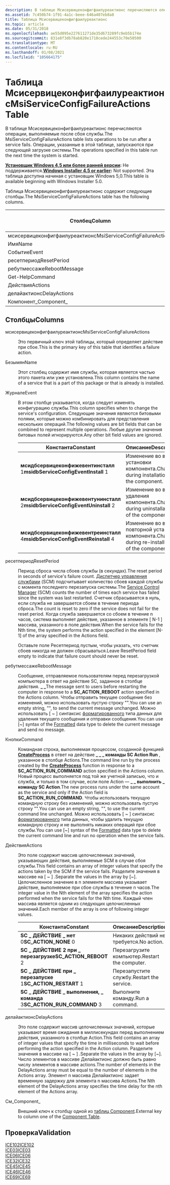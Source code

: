 ```yaml
---
description: В таблице Мсисервицеконфигфаилуреактионс перечисляются операции, выполняемые после сбоя службы. Операции, указанные в этой таблице, запускаются при следующей загрузке системы.
ms.assetid: 7c450b74-1f91-4a1c-beee-646a407eb8a8
title: Таблица Мсисервицеконфигфаилуреактионс
ms.topic: article
ms.date: 05/31/2018
ms.openlocfilehash: ae55d095e227611271de35d673289fc9eb5b174e
ms.sourcegitcommit: 831e8f3db78ab820e1710cede244553c70e50500
ms.translationtype: MT
ms.contentlocale: ru-RU
ms.lasthandoff: 01/08/2021
ms.locfileid: "105664175"
---
```

# <a name="msiserviceconfigfailureactions-table"></a><span data-ttu-id="f1d00-104">Таблица Мсисервицеконфигфаилуреактионс</span><span class="sxs-lookup"><span data-stu-id="f1d00-104">MsiServiceConfigFailureActions Table</span></span>

<span data-ttu-id="f1d00-105">В таблице Мсисервицеконфигфаилуреактионс перечисляются операции, выполняемые после сбоя службы.</span><span class="sxs-lookup"><span data-stu-id="f1d00-105">The MsiServiceConfigFailureActions table lists operations to be run after a service fails.</span></span> <span data-ttu-id="f1d00-106">Операции, указанные в этой таблице, запускаются при следующей загрузке системы.</span><span class="sxs-lookup"><span data-stu-id="f1d00-106">The operations specified in this table run the next time the system is started.</span></span>

<span data-ttu-id="f1d00-107">**[Установщик Windows 4,5 или более ранней версии](not-supported-in-windows-installer-4-5.md):** Не поддерживается.</span><span class="sxs-lookup"><span data-stu-id="f1d00-107">**[Windows Installer 4.5 or earlier](not-supported-in-windows-installer-4-5.md):** Not supported.</span></span> <span data-ttu-id="f1d00-108">Эта таблица доступна начиная с установщик Windows 5,0.</span><span class="sxs-lookup"><span data-stu-id="f1d00-108">This table is available beginning with Windows Installer 5.0.</span></span>

<span data-ttu-id="f1d00-109">Таблица Мсисервицеконфигфаилуреактионс содержит следующие столбцы.</span><span class="sxs-lookup"><span data-stu-id="f1d00-109">The MsiServiceConfigFailureActions table has the following columns.</span></span>



| <span data-ttu-id="f1d00-110">Столбец</span><span class="sxs-lookup"><span data-stu-id="f1d00-110">Column</span></span>                         | <span data-ttu-id="f1d00-111">Type</span><span class="sxs-lookup"><span data-stu-id="f1d00-111">Type</span></span>                         | <span data-ttu-id="f1d00-112">Ключ</span><span class="sxs-lookup"><span data-stu-id="f1d00-112">Key</span></span> | <span data-ttu-id="f1d00-113">Допускает значения NULL</span><span class="sxs-lookup"><span data-stu-id="f1d00-113">Nullable</span></span> |
|--------------------------------|------------------------------|-----|----------|
| <span data-ttu-id="f1d00-114">мсисервицеконфигфаилуреактионс</span><span class="sxs-lookup"><span data-stu-id="f1d00-114">MsiServiceConfigFailureActions</span></span> | [<span data-ttu-id="f1d00-115">Идентификатор</span><span class="sxs-lookup"><span data-stu-id="f1d00-115">Identifier</span></span>](identifier.md) | <span data-ttu-id="f1d00-116">Да</span><span class="sxs-lookup"><span data-stu-id="f1d00-116">Y</span></span>   | <span data-ttu-id="f1d00-117">Нет</span><span class="sxs-lookup"><span data-stu-id="f1d00-117">N</span></span>        |
| <span data-ttu-id="f1d00-118">Имя</span><span class="sxs-lookup"><span data-stu-id="f1d00-118">Name</span></span>                           | [<span data-ttu-id="f1d00-119">Формате</span><span class="sxs-lookup"><span data-stu-id="f1d00-119">Formatted</span></span>](formatted.md)   | <span data-ttu-id="f1d00-120">Нет</span><span class="sxs-lookup"><span data-stu-id="f1d00-120">N</span></span>   | <span data-ttu-id="f1d00-121">Нет</span><span class="sxs-lookup"><span data-stu-id="f1d00-121">N</span></span>        |
| <span data-ttu-id="f1d00-122">Событие</span><span class="sxs-lookup"><span data-stu-id="f1d00-122">Event</span></span>                          | [<span data-ttu-id="f1d00-123">Integer</span><span class="sxs-lookup"><span data-stu-id="f1d00-123">Integer</span></span>](integer.md)       | <span data-ttu-id="f1d00-124">Нет</span><span class="sxs-lookup"><span data-stu-id="f1d00-124">N</span></span>   | <span data-ttu-id="f1d00-125">Нет</span><span class="sxs-lookup"><span data-stu-id="f1d00-125">N</span></span>        |
| <span data-ttu-id="f1d00-126">ресетпериод</span><span class="sxs-lookup"><span data-stu-id="f1d00-126">ResetPeriod</span></span>                    | [<span data-ttu-id="f1d00-127">Integer</span><span class="sxs-lookup"><span data-stu-id="f1d00-127">Integer</span></span>](integer.md)       | <span data-ttu-id="f1d00-128">Нет</span><span class="sxs-lookup"><span data-stu-id="f1d00-128">N</span></span>   | <span data-ttu-id="f1d00-129">Да</span><span class="sxs-lookup"><span data-stu-id="f1d00-129">Y</span></span>        |
| <span data-ttu-id="f1d00-130">ребутмессаже</span><span class="sxs-lookup"><span data-stu-id="f1d00-130">RebootMessage</span></span>                  | [<span data-ttu-id="f1d00-131">Формате</span><span class="sxs-lookup"><span data-stu-id="f1d00-131">Formatted</span></span>](formatted.md)   | <span data-ttu-id="f1d00-132">Нет</span><span class="sxs-lookup"><span data-stu-id="f1d00-132">N</span></span>   | <span data-ttu-id="f1d00-133">Да</span><span class="sxs-lookup"><span data-stu-id="f1d00-133">Y</span></span>        |
| <span data-ttu-id="f1d00-134">Get-Help</span><span class="sxs-lookup"><span data-stu-id="f1d00-134">Command</span></span>                        | [<span data-ttu-id="f1d00-135">Формате</span><span class="sxs-lookup"><span data-stu-id="f1d00-135">Formatted</span></span>](formatted.md)   | <span data-ttu-id="f1d00-136">Нет</span><span class="sxs-lookup"><span data-stu-id="f1d00-136">N</span></span>   | <span data-ttu-id="f1d00-137">Да</span><span class="sxs-lookup"><span data-stu-id="f1d00-137">Y</span></span>        |
| <span data-ttu-id="f1d00-138">Действия</span><span class="sxs-lookup"><span data-stu-id="f1d00-138">Actions</span></span>                        | [<span data-ttu-id="f1d00-139">Text</span><span class="sxs-lookup"><span data-stu-id="f1d00-139">Text</span></span>](text.md)             | <span data-ttu-id="f1d00-140">Нет</span><span class="sxs-lookup"><span data-stu-id="f1d00-140">N</span></span>   | <span data-ttu-id="f1d00-141">Да</span><span class="sxs-lookup"><span data-stu-id="f1d00-141">Y</span></span>        |
| <span data-ttu-id="f1d00-142">делайактионс</span><span class="sxs-lookup"><span data-stu-id="f1d00-142">DelayActions</span></span>                   | [<span data-ttu-id="f1d00-143">Text</span><span class="sxs-lookup"><span data-stu-id="f1d00-143">Text</span></span>](text.md)             | <span data-ttu-id="f1d00-144">Нет</span><span class="sxs-lookup"><span data-stu-id="f1d00-144">N</span></span>   | <span data-ttu-id="f1d00-145">Да</span><span class="sxs-lookup"><span data-stu-id="f1d00-145">Y</span></span>        |
| <span data-ttu-id="f1d00-146">Компонент\_</span><span class="sxs-lookup"><span data-stu-id="f1d00-146">Component\_</span></span>                    | [<span data-ttu-id="f1d00-147">Идентификатор</span><span class="sxs-lookup"><span data-stu-id="f1d00-147">Identifier</span></span>](identifier.md) | <span data-ttu-id="f1d00-148">Нет</span><span class="sxs-lookup"><span data-stu-id="f1d00-148">N</span></span>   | <span data-ttu-id="f1d00-149">Нет</span><span class="sxs-lookup"><span data-stu-id="f1d00-149">N</span></span>        |



 

## <a name="columns"></a><span data-ttu-id="f1d00-150">Столбцы</span><span class="sxs-lookup"><span data-stu-id="f1d00-150">Columns</span></span>

<dl> <dt>

<span data-ttu-id="f1d00-151"><span id="MsiServiceConfigFailureActions"></span><span id="msiserviceconfigfailureactions"></span><span id="MSISERVICECONFIGFAILUREACTIONS"></span>мсисервицеконфигфаилуреактионс</span><span class="sxs-lookup"><span data-stu-id="f1d00-151"><span id="MsiServiceConfigFailureActions"></span><span id="msiserviceconfigfailureactions"></span><span id="MSISERVICECONFIGFAILUREACTIONS"></span>MsiServiceConfigFailureActions</span></span>
</dt> <dd>

<span data-ttu-id="f1d00-152">Это первичный ключ этой таблицы, который определяет действие при сбое.</span><span class="sxs-lookup"><span data-stu-id="f1d00-152">This is the primary key of this table that identifies a failure action.</span></span>

</dd> <dt>

<span data-ttu-id="f1d00-153"><span id="Name"></span><span id="name"></span><span id="NAME"></span>Безымян</span><span class="sxs-lookup"><span data-stu-id="f1d00-153"><span id="Name"></span><span id="name"></span><span id="NAME"></span>Name</span></span>
</dt> <dd>

<span data-ttu-id="f1d00-154">Этот столбец содержит имя службы, которая является частью этого пакета или уже установлена.</span><span class="sxs-lookup"><span data-stu-id="f1d00-154">This column contains the name of a service that is a part of this package or that is already is installed.</span></span>

</dd> <dt>

<span data-ttu-id="f1d00-155"><span id="Event"></span><span id="event"></span><span id="EVENT"></span>Журнале</span><span class="sxs-lookup"><span data-stu-id="f1d00-155"><span id="Event"></span><span id="event"></span><span id="EVENT"></span>Event</span></span>
</dt> <dd>

<span data-ttu-id="f1d00-156">В этом столбце указывается, когда следует изменять конфигурацию службы.</span><span class="sxs-lookup"><span data-stu-id="f1d00-156">This column specifies when to change the service's configuration.</span></span> <span data-ttu-id="f1d00-157">Следующие значения являются битовыми полями, которые можно комбинировать для представления нескольких операций.</span><span class="sxs-lookup"><span data-stu-id="f1d00-157">The following values are bit fields that can be combined to represent multiple operations.</span></span> <span data-ttu-id="f1d00-158">Любые другие значения битовых полей игнорируются.</span><span class="sxs-lookup"><span data-stu-id="f1d00-158">Any other bit field values are ignored.</span></span>



| <span data-ttu-id="f1d00-159">Константа</span><span class="sxs-lookup"><span data-stu-id="f1d00-159">Constant</span></span>                                         | <span data-ttu-id="f1d00-160">Описание</span><span class="sxs-lookup"><span data-stu-id="f1d00-160">Description</span></span>                                     |
|--------------------------------------------------|-------------------------------------------------|
| <span data-ttu-id="f1d00-161">**мсидбсервицеконфижевентинсталл** 1</span><span class="sxs-lookup"><span data-stu-id="f1d00-161">**msidbServiceConfigEventInstall** 1</span></span><br/>   | <span data-ttu-id="f1d00-162">Изменение во время установки компонента.</span><span class="sxs-lookup"><span data-stu-id="f1d00-162">Change during installation of the component.</span></span>    |
| <span data-ttu-id="f1d00-163">**мсидбсервицеконфижевентунинсталл** 2</span><span class="sxs-lookup"><span data-stu-id="f1d00-163">**msidbServiceConfigEventUninstall** 2</span></span><br/> | <span data-ttu-id="f1d00-164">Изменение во время удаления компонента.</span><span class="sxs-lookup"><span data-stu-id="f1d00-164">Change during uninstallation of the component.</span></span>  |
| <span data-ttu-id="f1d00-165">**мсидбсервицеконфижевентреинсталл** 4</span><span class="sxs-lookup"><span data-stu-id="f1d00-165">**msidbServiceConfigEventReinstall** 4</span></span><br/> | <span data-ttu-id="f1d00-166">Изменение во время повторной установки компонента.</span><span class="sxs-lookup"><span data-stu-id="f1d00-166">Change during re-installation of the component.</span></span> |



 

</dd> <dt>

<span data-ttu-id="f1d00-167"><span id="ResetPeriod"></span><span id="resetperiod"></span><span id="RESETPERIOD"></span>ресетпериод</span><span class="sxs-lookup"><span data-stu-id="f1d00-167"><span id="ResetPeriod"></span><span id="resetperiod"></span><span id="RESETPERIOD"></span>ResetPeriod</span></span>
</dt> <dd>

<span data-ttu-id="f1d00-168">Период сброса числа сбоев службы (в секундах).</span><span class="sxs-lookup"><span data-stu-id="f1d00-168">The reset period in seconds of service's failure count.</span></span> <span data-ttu-id="f1d00-169">[Диспетчер управления службами](../services/service-control-manager.md) (SCM) подсчитывает количество сбоев каждой службы с момента последнего перезапуска системы.</span><span class="sxs-lookup"><span data-stu-id="f1d00-169">The [Service Control Manager](../services/service-control-manager.md) (SCM) counts the number of times each service has failed since the system was last restarted.</span></span> <span data-ttu-id="f1d00-170">Счетчик сбрасывается в нуль, если служба не завершается сбоем в течение периода сброса.</span><span class="sxs-lookup"><span data-stu-id="f1d00-170">The count is reset to zero if the service does not fail for the reset period.</span></span> <span data-ttu-id="f1d00-171">Когда служба завершается со сбоем в течение n часов, система выполняет действие, указанное в элементе \[ N-1 \] массива, указанного в поле действия.</span><span class="sxs-lookup"><span data-stu-id="f1d00-171">When the service fails for the Nth time, the system performs the action specified in the element \[N-1\] of the array specified in the Actions field.</span></span>

<span data-ttu-id="f1d00-172">Оставьте поле Ресетпериод пустым, чтобы указать, что счетчик сбоев никогда не должен сбрасываться.</span><span class="sxs-lookup"><span data-stu-id="f1d00-172">Leave ResetPeriod field empty to indicate that failure count should never be reset.</span></span>

</dd> <dt>

<span data-ttu-id="f1d00-173"><span id="RebootMessage"></span><span id="rebootmessage"></span><span id="REBOOTMESSAGE"></span>ребутмессаже</span><span class="sxs-lookup"><span data-stu-id="f1d00-173"><span id="RebootMessage"></span><span id="rebootmessage"></span><span id="REBOOTMESSAGE"></span>RebootMessage</span></span>
</dt> <dd>

<span data-ttu-id="f1d00-174">Сообщение, отправляемое пользователям перед перезагрузкой компьютера в ответ на действие SC, заданное в столбце действия. **\_ \_**</span><span class="sxs-lookup"><span data-stu-id="f1d00-174">The message sent to users before restarting the computer in response to a **SC\_ACTION\_REBOOT** action specified in the Actions column.</span></span> <span data-ttu-id="f1d00-175">Чтобы отправить текущее сообщение без изменений, можно использовать пустую строку "".</span><span class="sxs-lookup"><span data-stu-id="f1d00-175">You can use an empty string, "", to send the current message unchanged.</span></span> <span data-ttu-id="f1d00-176">Можно использовать \[ ~ \] синтаксис [форматированного](formatted.md) типа данных для удаления текущего сообщения и отправки сообщения.</span><span class="sxs-lookup"><span data-stu-id="f1d00-176">You can use \[~\] syntax of the [Formatted](formatted.md) data type to delete the current message and send no message.</span></span>

</dd> <dt>

<span data-ttu-id="f1d00-177"><span id="Command"></span><span id="command"></span><span id="COMMAND"></span>Кнопки</span><span class="sxs-lookup"><span data-stu-id="f1d00-177"><span id="Command"></span><span id="command"></span><span id="COMMAND"></span>Command</span></span>
</dt> <dd>

<span data-ttu-id="f1d00-178">Командная строка, выполняемая процессом, созданной функцией [**CreateProcess**](/windows/win32/api/processthreadsapi/nf-processthreadsapi-createprocessa) в ответ на действие **\_ \_ \_ команды SC Action Run** , указанное в столбце Actions.</span><span class="sxs-lookup"><span data-stu-id="f1d00-178">The command line run by the process created by the [**CreateProcess**](/windows/win32/api/processthreadsapi/nf-processthreadsapi-createprocessa) function in response to a **SC\_ACTION\_RUN\_COMMAND** action specified in the Actions column.</span></span> <span data-ttu-id="f1d00-179">Новый процесс выполняется под той же учетной записью, что и служба, и только в том случае, если поле Action — **\_ \_ выполнить \_ команду SC Action**.</span><span class="sxs-lookup"><span data-stu-id="f1d00-179">The new process runs under the same account as the service and only if the Action field is **SC\_ACTION\_RUN\_COMMAND**.</span></span> <span data-ttu-id="f1d00-180">Чтобы использовать текущую командную строку без изменений, можно использовать пустую строку "".</span><span class="sxs-lookup"><span data-stu-id="f1d00-180">You can use an empty string, "", to use the current command line unchanged.</span></span> <span data-ttu-id="f1d00-181">Можно использовать \[ ~ \] синтаксис [форматированного](formatted.md) типа данных, чтобы удалить текущую командную строку и не выполнять никаких операций при сбое службы.</span><span class="sxs-lookup"><span data-stu-id="f1d00-181">You can use \[~\] syntax of the [Formatted](formatted.md) data type to delete the current command line and run no operation when the service fails.</span></span>

</dd> <dt>

<span data-ttu-id="f1d00-182"><span id="Actions"></span><span id="actions"></span><span id="ACTIONS"></span>Действия</span><span class="sxs-lookup"><span data-stu-id="f1d00-182"><span id="Actions"></span><span id="actions"></span><span id="ACTIONS"></span>Actions</span></span>
</dt> <dd>

<span data-ttu-id="f1d00-183">Это поле содержит массив целочисленных значений, указывающих действия, выполняемые SCM в случае сбоя службы.</span><span class="sxs-lookup"><span data-stu-id="f1d00-183">This field contains an array of integer values that specify the actions taken by the SCM if the service fails.</span></span> <span data-ttu-id="f1d00-184">Разделите значения в массиве на \[ ~ \] .</span><span class="sxs-lookup"><span data-stu-id="f1d00-184">Separate the values in the array by \[~\].</span></span> <span data-ttu-id="f1d00-185">Целочисленное значение в n элементе массива указывает действие, выполняемое при сбое службы в течение n часов.</span><span class="sxs-lookup"><span data-stu-id="f1d00-185">The integer value in the Nth element of the array specifies the action performed when the service fails for the Nth time.</span></span> <span data-ttu-id="f1d00-186">Каждый член массива является одним из следующих целочисленных значений.</span><span class="sxs-lookup"><span data-stu-id="f1d00-186">Each member of the array is one of following integer values.</span></span>



| <span data-ttu-id="f1d00-187">Константа</span><span class="sxs-lookup"><span data-stu-id="f1d00-187">Constant</span></span>                                 | <span data-ttu-id="f1d00-188">Описание</span><span class="sxs-lookup"><span data-stu-id="f1d00-188">Description</span></span>           |
|------------------------------------------|-----------------------|
| <span data-ttu-id="f1d00-189">**SC \_ ДЕЙСТВИЕ \_ нет** 0</span><span class="sxs-lookup"><span data-stu-id="f1d00-189">**SC\_ACTION\_NONE** 0</span></span><br/>         | <span data-ttu-id="f1d00-190">Никаких действий не требуется.</span><span class="sxs-lookup"><span data-stu-id="f1d00-190">No action.</span></span>            |
| <span data-ttu-id="f1d00-191">**SC \_ ДЕЙСТВИЕ 2 при \_ перезагрузке**</span><span class="sxs-lookup"><span data-stu-id="f1d00-191">**SC\_ACTION\_REBOOT** 2</span></span><br/>       | <span data-ttu-id="f1d00-192">Перезагрузите компьютер.</span><span class="sxs-lookup"><span data-stu-id="f1d00-192">Restart the computer.</span></span> |
| <span data-ttu-id="f1d00-193">**SC \_ ДЕЙСТВИЕ при \_ перезапуске** 1</span><span class="sxs-lookup"><span data-stu-id="f1d00-193">**SC\_ACTION\_RESTART** 1</span></span><br/>      | <span data-ttu-id="f1d00-194">Перезапустите службу.</span><span class="sxs-lookup"><span data-stu-id="f1d00-194">Restart the service.</span></span>  |
| <span data-ttu-id="f1d00-195">**SC \_ ДЕЙСТВИЕ \_ выполнения, \_ команда** 3</span><span class="sxs-lookup"><span data-stu-id="f1d00-195">**SC\_ACTION\_RUN\_COMMAND** 3</span></span><br/> | <span data-ttu-id="f1d00-196">Выполните команду.</span><span class="sxs-lookup"><span data-stu-id="f1d00-196">Run a command.</span></span>        |



 

</dd> <dt>

<span data-ttu-id="f1d00-197"><span id="DelayActions"></span><span id="delayactions"></span><span id="DELAYACTIONS"></span>делайактионс</span><span class="sxs-lookup"><span data-stu-id="f1d00-197"><span id="DelayActions"></span><span id="delayactions"></span><span id="DELAYACTIONS"></span>DelayActions</span></span>
</dt> <dd>

<span data-ttu-id="f1d00-198">Это поле содержит массив целочисленных значений, которые указывают время ожидания в миллисекундах перед выполнением действия, указанного в столбце Action.</span><span class="sxs-lookup"><span data-stu-id="f1d00-198">This field contains an array of integer values that specify the time in milliseconds to wait before performing the action specified in the Action column.</span></span> <span data-ttu-id="f1d00-199">Разделите значения в массиве на \[ ~ \] .</span><span class="sxs-lookup"><span data-stu-id="f1d00-199">Separate the values in the array by \[~\].</span></span> <span data-ttu-id="f1d00-200">Число элементов в массиве Делайактионс должно быть равно числу элементов в массиве actions.</span><span class="sxs-lookup"><span data-stu-id="f1d00-200">The number of elements in the DelayActions array must be equal to the number of elements in the Actions array.</span></span> <span data-ttu-id="f1d00-201">Элемент n массива Делайактионс задает временную задержку для элемента n массива Actions.</span><span class="sxs-lookup"><span data-stu-id="f1d00-201">The Nth element of the DelayActions array specifies the time delay for the nth element of the Actions array.</span></span>

</dd> <dt>

<span data-ttu-id="f1d00-202"><span id="Component_"></span><span id="component_"></span><span id="COMPONENT_"></span>См\_</span><span class="sxs-lookup"><span data-stu-id="f1d00-202"><span id="Component_"></span><span id="component_"></span><span id="COMPONENT_"></span>Component\_</span></span>
</dt> <dd>

<span data-ttu-id="f1d00-203">Внешний ключ к столбцу одной из [таблиц Component](component-table.md).</span><span class="sxs-lookup"><span data-stu-id="f1d00-203">External key to column one of the [Component Table](component-table.md).</span></span>

</dd> </dl>

## <a name="validation"></a><span data-ttu-id="f1d00-204">Проверка</span><span class="sxs-lookup"><span data-stu-id="f1d00-204">Validation</span></span>

<dl>

[<span data-ttu-id="f1d00-205">ICE102</span><span class="sxs-lookup"><span data-stu-id="f1d00-205">ICE102</span></span>](ice-102.md)  
[<span data-ttu-id="f1d00-206">ICE03</span><span class="sxs-lookup"><span data-stu-id="f1d00-206">ICE03</span></span>](ice03.md)  
[<span data-ttu-id="f1d00-207">ICE06</span><span class="sxs-lookup"><span data-stu-id="f1d00-207">ICE06</span></span>](ice06.md)  
[<span data-ttu-id="f1d00-208">ICE32</span><span class="sxs-lookup"><span data-stu-id="f1d00-208">ICE32</span></span>](ice32.md)  
[<span data-ttu-id="f1d00-209">ICE45</span><span class="sxs-lookup"><span data-stu-id="f1d00-209">ICE45</span></span>](ice45.md)  
[<span data-ttu-id="f1d00-210">ICE46</span><span class="sxs-lookup"><span data-stu-id="f1d00-210">ICE46</span></span>](ice46.md)  
[<span data-ttu-id="f1d00-211">ICE69</span><span class="sxs-lookup"><span data-stu-id="f1d00-211">ICE69</span></span>](ice69.md)  
</dl>

 

 
